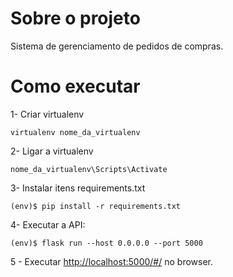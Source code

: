 # Sobre o projeto
Sistema de gerenciamento de pedidos de compras.

# Como executar

1- Criar virtualenv
```
virtualenv nome_da_virtualenv
```

2- Ligar a virtualenv
```
nome_da_virtualenv\Scripts\Activate
```

3- Instalar itens requirements.txt 
```
(env)$ pip install -r requirements.txt
```

4- Executar a API:

```
(env)$ flask run --host 0.0.0.0 --port 5000
```

5 - Executar [http://localhost:5000/#/](http://localhost:5000/#/) no browser.
